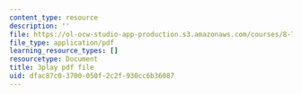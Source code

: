 ```yaml
---
content_type: resource
description: ''
file: https://ol-ocw-studio-app-production.s3.amazonaws.com/courses/8-701-introduction-to-nuclear-and-particle-physics-fall-2020/dfac87c03700050f2c2f930cc6b36087_ZYQBSJn6n6o.pdf
file_type: application/pdf
learning_resource_types: []
resourcetype: Document
title: 3play pdf file
uid: dfac87c0-3700-050f-2c2f-930cc6b36087
---
```


